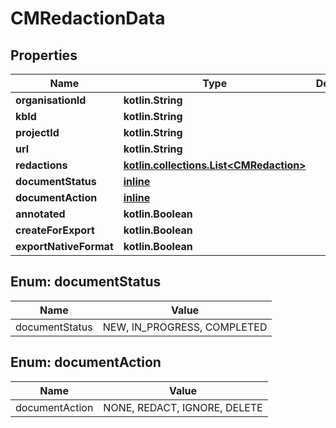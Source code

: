 
# CMRedactionData

## Properties
Name | Type | Description | Notes
------------ | ------------- | ------------- | -------------
**organisationId** | **kotlin.String** |  | 
**kbId** | **kotlin.String** |  | 
**projectId** | **kotlin.String** |  | 
**url** | **kotlin.String** |  | 
**redactions** | [**kotlin.collections.List&lt;CMRedaction&gt;**](CMRedaction.md) |  | 
**documentStatus** | [**inline**](#DocumentStatus) |  | 
**documentAction** | [**inline**](#DocumentAction) |  | 
**annotated** | **kotlin.Boolean** |  | 
**createForExport** | **kotlin.Boolean** |  | 
**exportNativeFormat** | **kotlin.Boolean** |  | 


<a id="DocumentStatus"></a>
## Enum: documentStatus
Name | Value
---- | -----
documentStatus | NEW, IN_PROGRESS, COMPLETED


<a id="DocumentAction"></a>
## Enum: documentAction
Name | Value
---- | -----
documentAction | NONE, REDACT, IGNORE, DELETE



